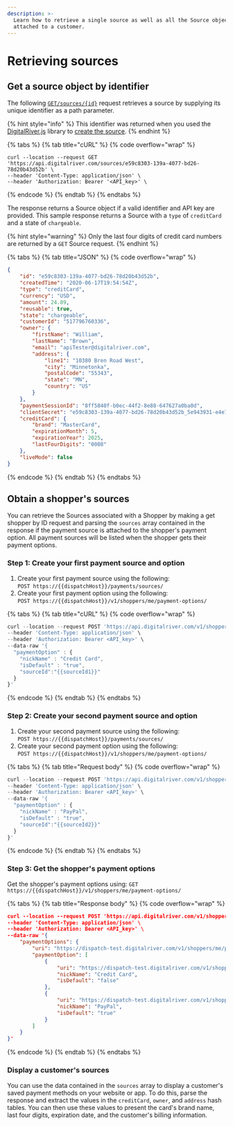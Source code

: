 ```yaml
---
description: >-
  Learn how to retrieve a single source as well as all the Source objects
  attached to a customer.
---
```


# Retrieving sources

## Get a source object by identifier

The following [`GET/sources/{id}`](https://www.digitalriver.com/docs/commerce-api-reference/#operation/retrieveSources) request retrieves a source by supplying its unique identifier as a path parameter.

{% hint style="info" %}
This identifier was returned when you used the [DigitalRiver.js](../payments-solutions/digitalriver.js/) library to [create the source](../../general-resources/reference/digitalriver-object.md#creating-sources).
{% endhint %}

{% tabs %}
{% tab title="cURL" %}
{% code overflow="wrap" %}
```
curl --location --request GET 'https://api.digitalriver.com/sources/e59c8303-139a-4077-bd26-78d20b43d52b' \
--header 'Content-Type: application/json' \
--header 'Authorization: Bearer '<API_key>' \
```
{% endcode %}
{% endtab %}
{% endtabs %}

The response returns a Source object if a valid identifier and API key are provided. This sample response returns a Source with a `type` of `creditCard` and a state of `chargeable`.&#x20;

{% hint style="warning" %}
Only the last four digits of credit card numbers are returned by a `GET` Source request.
{% endhint %}

{% tabs %}
{% tab title="JSON" %}
{% code overflow="wrap" %}
```json
{
    "id": "e59c8303-139a-4077-bd26-78d20b43d52b",
    "createdTime": "2020-06-17T19:54:54Z",
    "type": "creditCard",
    "currency": "USD",
    "amount": 24.89,
    "reusable": true,
    "state": "chargeable",
    "customerId": "517796760336",
    "owner": {
        "firstName": "William",
        "lastName": "Brown",
        "email": "apiTester@digitalriver.com",
        "address": {
            "line1": "10380 Bren Road West",
            "city": "Minnetonka",
            "postalCode": "55343",
            "state": "MN",
            "country": "US"
        }
    },
    "paymentSessionId": "8ff5840f-b0ec-44f2-8e88-647627a0ba0d",
    "clientSecret": "e59c8303-139a-4077-bd26-78d20b43d52b_5e943931-e4e7-4537-8ae4-f7ff991f463c",
    "creditCard": {
        "brand": "MasterCard",
        "expirationMonth": 5,
        "expirationYear": 2025,
        "lastFourDigits": "0008"
    },
    "liveMode": false
}
```
{% endcode %}
{% endtab %}
{% endtabs %}

## Obtain a shopper's sources

You can retrieve the Sources associated with a Shopper by making a get shopper by ID request and parsing the `sources` array contained in the response if the payment source is attached to the shopper's payment option. All payment sources will be listed when the shopper gets their payment options.

### Step 1: Create your first payment source and option

1. Create your first payment source using the following: \
   `POST https://{{dispatchHost}}/payments/sources/`
2. Create your first payment option using the following: \
   `POST https://{{dispatchHost}}/v1/shoppers/me/payment-options/`

{% tabs %}
{% tab title="cURL" %}
{% code overflow="wrap" %}
```javascript
curl --location --request POST 'https://api.digitalriver.com/v1/shoppers/me/payment-options/' \
--header 'Content-Type: application/json' \
--header 'Authorization: Bearer <API_key>' \
--data-raw '{
  "paymentOption" : {
    "nickName" : "Credit Card",
    "isDefault" : "true",
    "sourceId":"{{sourceId1}}"
  }
}'
```
{% endcode %}
{% endtab %}
{% endtabs %}

### Step 2: Create your second payment source and option

1. Create your second payment source using the following: \
   `POST https://{{dispatchHost}}/payments/sources/`
2. Create your second payment option using the following: \
   `POST https://{{dispatchHost}}/v1/shoppers/me/payment-options/`

{% tabs %}
{% tab title="Request body" %}
{% code overflow="wrap" %}
```javascript
curl --location --request POST 'https://api.digitalriver.com/v1/shoppers/me/payment-options/' \
--header 'Content-Type: application/json' \
--header 'Authorization: Bearer <API_key>' \
--data-raw '{
  "paymentOption" : {
    "nickName" : "PayPal",
    "isDefault" : "true",
    "sourceId":"{{sourceId2}}"
  }
}'
```
{% endcode %}
{% endtab %}
{% endtabs %}

### Step 3: Get the shopper's payment options

Get the shopper's payment options using: `GET https://{{dispatchHost}}/v1/shoppers/me/payment-options/`

{% tabs %}
{% tab title="Response body" %}
{% code overflow="wrap" %}
```json
curl --location --request POST 'https://api.digitalriver.com/v1/shoppers/me/payment-options/' \
--header 'Content-Type: application/json' \
--header 'Authorization: Bearer <API_key>' \
--data-raw '{
    "paymentOptions": {
        "uri": "https://dispatch-test.digitalriver.com/v1/shoppers/me/payment-options",
        "paymentOption": [
            {
                "uri": "https://dispatch-test.digitalriver.com/v1/shoppers/me/payment-options/15578475589",
                "nickName": "Credit Card",
                "isDefault": "false"
            },
            {
                "uri": "https://dispatch-test.digitalriver.com/v1/shoppers/me/payment-options/15578475689",
                "nickName": "PayPal",
                "isDefault": "true"
            }
        ]
    }
}'
```
{% endcode %}
{% endtab %}
{% endtabs %}

### Display a customer's sources

You can use the data contained in the `sources` array to display a customer's saved payment methods on your website or app. To do this, parse the response and extract the values in the `creditCard`, `owner`, and `address` hash tables. You can then use these values to present the card's brand name, last four digits, expiration date, and the customer's billing information.
